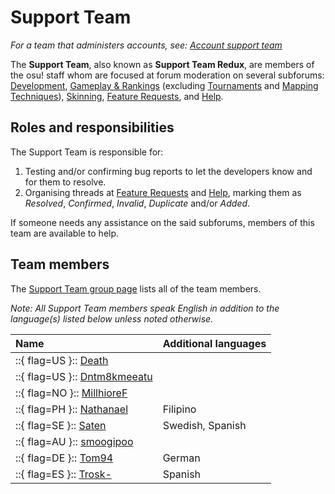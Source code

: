 # Support Team

*For a team that administers accounts, see: [Account support team](/wiki/People/The_Team/Account_support_team)*

The **Support Team**, also known as **Support Team Redux**, are members of the osu! staff whom are focused at forum moderation on several subforums: [Development](https://osu.ppy.sh/community/forums/2), [Gameplay & Rankings](https://osu.ppy.sh/community/forums/13) (excluding [Tournaments](https://osu.ppy.sh/community/forums/55) and [Mapping Techniques](https://osu.ppy.sh/community/forums/61)), [Skinning](https://osu.ppy.sh/community/forums/15), [Feature Requests](https://osu.ppy.sh/community/forums/4), and [Help](https://osu.ppy.sh/community/forums/5).

## Roles and responsibilities

The Support Team is responsible for:

1. Testing and/or confirming bug reports to let the developers know and for them to resolve.
2. Organising threads at [Feature Requests](https://osu.ppy.sh/community/forums/4) and [Help](https://osu.ppy.sh/community/forums/5), marking them as *Resolved*, *Confirmed*, *Invalid*, *Duplicate* and/or *Added*.

If someone needs any assistance on the said subforums, members of this team are available to help.

## Team members

The [Support Team group page](https://osu.ppy.sh/groups/22) lists all of the team members.

*Note: All Support Team members speak English in addition to the language(s) listed below unless noted otherwise.*

<!-- NOTE FOR TRANSLATORS: Translating this section is different from other parts of the osu! wiki. See https://github.com/ppy/osu-wiki/blob/master/meta/group-info/TRANSLATING.md#group-articles. -->

| Name | Additional languages |
| :-- | :-- |
| ::{ flag=US }:: [Death](https://osu.ppy.sh/users/3242450) |  |
| ::{ flag=US }:: [Dntm8kmeeatu](https://osu.ppy.sh/users/5428812) |  |
| ::{ flag=NO }:: [MillhioreF](https://osu.ppy.sh/users/941094) |  |
| ::{ flag=PH }:: [Nathanael](https://osu.ppy.sh/users/2295078) | Filipino |
| ::{ flag=SE }:: [Saten](https://osu.ppy.sh/users/444506) | Swedish, Spanish |
| ::{ flag=AU }:: [smoogipoo](https://osu.ppy.sh/users/1040328) |  |
| ::{ flag=DE }:: [Tom94](https://osu.ppy.sh/users/1857058) | German |
| ::{ flag=ES }:: [Trosk-](https://osu.ppy.sh/users/3469385) | Spanish |
